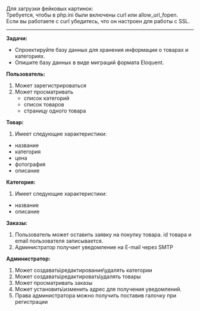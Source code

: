 Для загрузки фейковых картинок:  
Требуется, чтобы в php.ini были включены curl или allow_url_fopen.  
Если вы работаете с curl убедитесь, что он настроен для работы с SSL.
***
**Задачи:**
- Спроектируйте базу данных для хранения информации о товарах и категориях.
- Опишите базу данных в виде миграций формата Eloquent.

**Пользователь:**

1. Может зарегистрироваться
2. Может просматривать  
    * список категорий
    * список товаров
    * страницу одного товара

**Товар:**

1. Имеет следующие характеристики:
* название
* категория
* цена
* фотография
* описание

**Категория:**

1. Имеет следующие характеристики:
* название
* описание  

**Заказы:**

1. Пользователь может оставить заявку на покупку товара. id товара и email пользователя записывается.
2. Администратор получает уведомление на E-mail через SMTP

**Администратор:**

1. Может создавать\редактирование\удалять категории
2. Может создавать\редактировать\удалять товары
3. Может просматривать заказы
4. Может установить\изменить адрес для получения уведомлений.
5. Права администратора можно получить поставив галочку при регистрации
